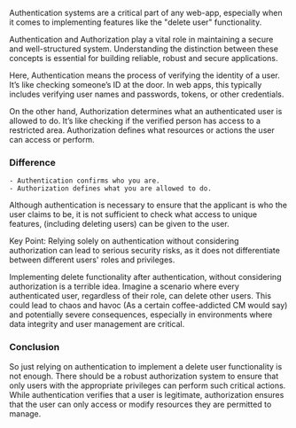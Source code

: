 Authentication systems are a critical part of any web-app, especially when it comes to implementing features like the "delete user" functionality.

Authentication and Authorization play a vital role in maintaining a secure and well-structured system. Understanding the distinction between these concepts is essential for building reliable, robust and secure applications.

Here, Authentication means the process of verifying the identity of a user. It’s like checking someone’s ID at the door. In web apps, this typically includes verifying user names and passwords, tokens, or other credentials.

On the other hand, Authorization determines what an authenticated user is allowed to do. It’s like checking if the verified person has access to a restricted area. Authorization defines what resources or actions the user can access or perform.

### Difference
    - Authentication confirms who you are.
    - Authorization defines what you are allowed to do.

Although authentication is necessary to ensure that the applicant is who the user claims to be, it is not sufficient to check what access to unique features, (including deleting users) can be given to the user.

Key Point: Relying solely on authentication without considering authorization can lead to serious security risks, as it does not differentiate between different users' roles and privileges.

Implementing delete functionality after authentication, without considering authorization is a terrible idea. Imagine a scenario where every authenticated user, regardless of their role, can delete other users. This could lead to chaos and havoc (As a certain coffee-addicted CM would say) and potentially severe consequences, especially in environments where data integrity and user management are critical.

### Conclusion
So just relying on authentication to implement a delete user functionality is not enough. There should be a robust authorization system to ensure that only users with the appropriate privileges can perform such critical actions. While authentication verifies that a user is legitimate, authorization ensures that the user can only access or modify resources they are permitted to manage.
